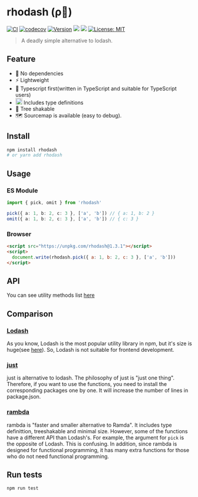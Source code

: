 # rhodash (ρ🏃)

[![CI](https://github.com/KoichiKiyokawa/rhodash/actions/workflows/ci.yml/badge.svg)](https://github.com/KoichiKiyokawa/rhodash/actions/workflows/ci.yml)
[![codecov](https://codecov.io/gh/KoichiKiyokawa/rhodash/branch/main/graph/badge.svg?token=WHSEI5ACVJ)](https://codecov.io/gh/KoichiKiyokawa/rhodash)
[![Version](https://img.shields.io/npm/v/rhodash.svg)](https://www.npmjs.com/package/rhodash)
![](https://badgen.net/bundlephobia/minzip/rhodash?cache=300)
![](https://badgen.net/npm/dt/rhodash?cache=300)
[![License: MIT](https://img.shields.io/badge/License-MIT-yellow.svg)](#)

> A deadly simple alternative to lodash.

## Feature

- 🚀 No dependencies
- ⚡️ Lightweight
- 💪 Typescript first(written in TypeScript and suitable for TypeScript users)
- <img src=https://static.npmjs.com/255a118f56f5346b97e56325a1217a16.svg width=18 height=18 /> Includes type definitions
- 🍃 Tree shakable
- 🗺️ Sourcemap is available (easy to debug).

## Install

```sh
npm install rhodash
# or yarn add rhodash
```

## Usage

### ES Module

```ts
import { pick, omit } from 'rhodash'

pick({ a: 1, b: 2, c: 3 }, ['a', 'b']) // { a: 1, b: 2 }
omit({ a: 1, b: 2, c: 3 }, ['a', 'b']) // { c: 3 }
```

### Browser

```html
<script src="https://unpkg.com/rhodash@1.3.1"></script>
<script>
  document.write(rhodash.pick({ a: 1, b: 2, c: 3 }, ['a', 'b']))
</script>
```

## API

You can see utility methods list [here](https://github.com/KoichiKiyokawa/rhodash/tree/main/src)

## Comparison

### [Lodash](https://github.com/lodash/lodash)

As you know, Lodash is the most popular utility library in npm, but it's size is huge(see [here](https://bundlephobia.com/result?p=lodash)). So, Lodash is not suitable for frontend development.

### [just](https://github.com/angus-c/just)

just is alternative to lodash. The philosophy of just is "just one thing". Therefore, if you want to use the functions, you need to install the corresponding packages one by one. It will increase the number of lines in package.json.

### [rambda]()

rambda is "faster and smaller alternative to Ramda". It includes type definittion, treeshakable and minimal size. However, some of the functions have a different API than Lodash's. For example, the argument for `pick` is the opposite of Lodash. This is confusing. In addition, since rambda is designed for functional programming, it has many extra functions for those who do not need functional programming.

## Run tests

```sh
npm run test
```
